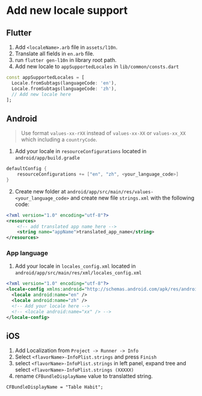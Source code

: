 # Add new locale support

## Flutter

1. Add `<localeName>.arb` file in `assets/l10n`.
2. Translate all fields in `en.arb` file.
3. run `flutter gen-l10n` in library root path.
4. Add new locale to `appSupportedLocales` in `lib/common/consts.dart`

```dart
const appSupportedLocales = [
  Locale.fromSubtags(languageCode: 'en'),
  Locale.fromSubtags(languageCode: 'zh'),
  // Add new locale here
];
```

## Android

> Use format `values-xx-rXX` instead of `values-xx-XX` or `values-xx_XX`
> which including a `countryCode`.

1. Add your locale in `resourceConfigurations` located in `android/app/build.gradle`

```gradle
defaultConfig {
    resourceConfigurations += ["en", "zh", <your_language_code>]
}
```

2. Create new folder at `android/app/src/main/res/values-<your_language_code>`
   and create new file `strings.xml` with the following code:

```xml
<?xml version="1.0" encoding="utf-8"?>
<resources>
    <!-- add translated app name here -->
    <string name="appName">translated_app_name</string>
</resources>
```

### App language

1. Add your locale in `locales_config.xml` located in `android/app/src/main/res/xml/locales_config.xml`

```xml
<?xml version="1.0" encoding="utf-8"?>
<locale-config xmlns:android="http://schemas.android.com/apk/res/android">
  <locale android:name="en" />
  <locale android:name="zh" />
  <!-- Add your locale here -->
  <!-- <locale android:name="xx" /> -->
</locale-config>
```

## iOS

1. Add Localization from `Project -> Runner -> Info`
2. Select `<flavorName>-InfoPlist.strings` and press `Finish`
3. select `<flavorName>-InfoPlist.strings` in left panel, expand tree and select `<flavorName>-InfoPlist.strings (XXXXX)`
4. rename `CFBundleDisplayName` value to translatted string.

```strings
CFBundleDisplayName = "Table Habit";
```
